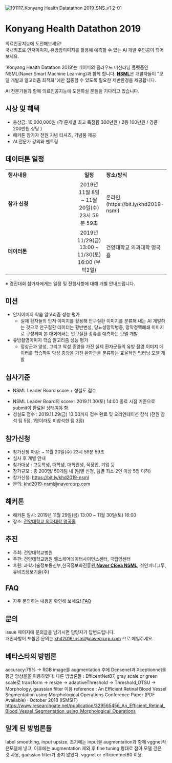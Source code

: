 ![191117_Konyang Health Datatathon 2019_SNS_v1 2-01](https://user-images.githubusercontent.com/57554278/69030276-69486100-0a1a-11ea-90d8-d9eed2ac05c6.png)


# Konyang Health Datathon 2019

의료인공지능에 도전해보세요! <br>
국내최초로 안저이미지, 유방암이미지를 활용해 예측할 수 있는 AI 개발 주인공이 되어보세요. <br>

‘Konyang Health Datathon 2019’는 네이버의 클라우드 머신러닝 플랫폼인 NSML(Naver Smart Machine Learning)과 함께 합니다. <strong>[NSML](https://ai.nsml.navercorp.com/intro)</strong>은 개발자들이 "모델 개발과 알고리즘 최적화"에만 집중할 수 있도록 필요한 제반환경을 제공합니다. 

AI 전문가들과 함께 의료인공지능에 도전하실 분들을 기다리고 있습니다.

## 시상 및 혜택
- 총상금: 10,000,000원 (각 문제별 최고 득점팀 300만원 / 2등 100만원 / 경품 200만원 상당 )
- 해커톤 참가자 전원 기념 티셔츠, 기념품 제공
- AI 전문가 강의와 멘토링

## 데이터톤 일정
<table class="tbl_schedule">
  <tr>
    <th style="text-align:left;width:50%">행사내용</th>
    <th style="text-align:center;width:15%">일정</th>
        <th style="text-align:left;width:35%">장소/방식</th>
  </tr>
  <tr>
    <td>
      <strong>참가 신청</strong><br>
    </td>
    <td style="text-align:center"> 2019년 11월 8일~ 11월 20일(수) 23시 59분 59초</td>
    <td> 온라인(https://bit.ly/khd2019-nsml) </td>
  </tr>
  <tr>
    <td>
      <strong>데이터톤</strong><br>
    </td>
    <td style="text-align:center">2019년 11/29(금) 13:00 ~ 11/30(토) 16:00 (무박2일)</td>
 <td> 건양대학교 의과대학 명곡홀
    </td>
</table>

※ 경진대회 참가자에게는 일정 및 진행사항에 대해 개별 안내드립니다.<br>

## 미션
- 안저이미지 학습 알고리즘 성능 평가
  - 실제 환자들의 안저 이미지를 활용해 안구질환 이미지를 분류해 내는 AI 개발하는 것으로 안구질환 데이터는 황반변성, 당뇨성망막병증, 망막정맥폐쇄 이미지로 구성되며 본 대회에서는 안구질환 종류를 예측하는 모델 개발
- 유방촬영이미지 학습 알고리즘 성능 평가
  - 정상군과 양성, 그리고 악성 종양을 가진 실제 환자군들의 유방 촬영 이미지 데이터를 학습하여 악성 종양을 가진 환자군을 분류하는 효율적인 딥러닝 모델 개발

## 심사기준
- NSML Leader Board score + 성실도 점수
* NSML Leader Board의 score : 2019.11.30(토) 14:00 종료 시점 기준으로 submit이 완료된 상태여야 함.
* 성실도 점수 : 2019.11.29(금) 13:00까지 접수 완료 및 오리엔테이션 참석
              (전원 참석 팀 5점, 1명이라도 미참석한 팀 3점)
              
## 참가신청
- 참가신청 마감:  ~ 11월 20일(수) 23시 59분 59초
- 심사 후 개별 안내
- 참가대상 : 고등학생, 대학생, 대학원생, 직장인, 기업 등
- 참가규모 : 총 200명/ 50개팀 내 (팀별 신청, 팀별 최소 2인 이상 5명 이하)
- 참가신청: https://bit.ly/khd2019-nsml
- 문의: khd2019-nsml@navercorp.com  

## 해커톤 
- 해커톤 일시: 2019년 11월 29일(금) 13:00 ~ 11월 30일(토) 16:00
- 장소: [건양대학교 의과대학 명곡홀](http://naver.me/xAZ6UU74)

## 추진
- 주최: 건양대학교병원 
- 주관: 건양대학교병원 헬스케어데이터사이언스센터, 국립암센터
- 후원: 과학기술정보통신부,한국정보화진흥원,<strong>[Naver Clova NSML](https://ai.nsml.navercorp.com/intro)</strong>, ㈜인피니그루, 유비즈정보기술(주)

## FAQ
- 자주 문의하는 내용을 확인해 보세요! [FAQ](https://github.com/khd2019/khd2019/blob/master/FAQ_G.md)

## 문의
issue 페이지에 문의글을 남기시면 담당자가 답변드립니다. <br>
개인사항이 포함된 문의는 khd2019-nsml@navercorp.com 으로 메일주세요. 

## 베타스타의 방법론
accuracy:79% -> RGB image를 augmentation 후에 Densenet과 Xceptionnet을 평균 앙상블을 이용하였다.
다른 방법론들 : EfficentNetB7, gray scale or green scale로 transform -> resize -> adaptiveThreshold -> Threshold_OTSU -> Morphology, gaussian filter 이용
reference : An Efficient Retinal Blood Vessel Segmentation using Morphological Operations Conference Paper (PDF Available) · October 2018 (ISMSIT)
https://www.researchgate.net/publication/329565456_An_Efficient_Retinal_Blood_Vessel_Segmentation_using_Morphological_Operations
 
## 알게 된 방법론들
label smoothing, input upsize, 초기에는 input을 augmentation과 함께 vggnet작은모델에 넣고, 이후에는 augmentation 제외 후 fine tuning 형태로 점아 모델 깊은 것 사용, gaussian filter가 좋지 않았다. vggnet or efficientnetB0 이용

